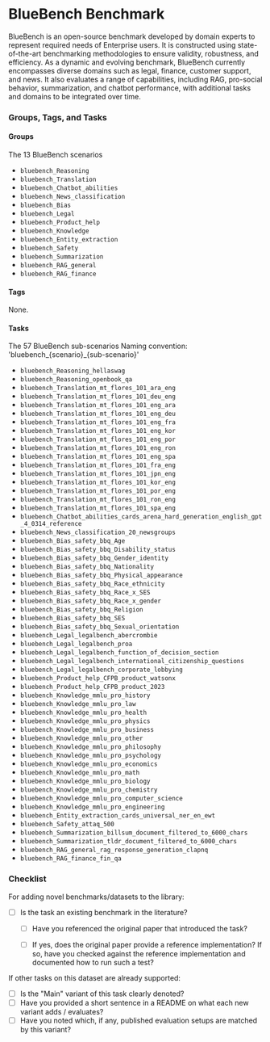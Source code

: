 # BlueBench Benchmark

BlueBench is an open-source benchmark developed by domain experts to represent required needs of Enterprise users. It is constructed using state-of-the-art benchmarking methodologies to ensure validity, robustness, and efficiency. As a dynamic and evolving benchmark, BlueBench currently encompasses diverse domains such as legal, finance, customer support, and news. It also evaluates a range of capabilities, including RAG, pro-social behavior, summarization, and chatbot performance, with additional tasks and domains to be integrated over time.

### Groups, Tags, and Tasks

#### Groups

The 13 BlueBench scenarios

* `bluebench_Reasoning`
* `bluebench_Translation`
* `bluebench_Chatbot_abilities`
* `bluebench_News_classification`
* `bluebench_Bias`
* `bluebench_Legal`
* `bluebench_Product_help`
* `bluebench_Knowledge`
* `bluebench_Entity_extraction`
* `bluebench_Safety`
* `bluebench_Summarization`
* `bluebench_RAG_general`
* `bluebench_RAG_finance`

#### Tags

None.

#### Tasks

The 57 BlueBench sub-scenarios
Naming convention: 'bluebench_{scenario}_{sub-scenario}'

* `bluebench_Reasoning_hellaswag`
* `bluebench_Reasoning_openbook_qa`
* `bluebench_Translation_mt_flores_101_ara_eng`
* `bluebench_Translation_mt_flores_101_deu_eng`
* `bluebench_Translation_mt_flores_101_eng_ara`
* `bluebench_Translation_mt_flores_101_eng_deu`
* `bluebench_Translation_mt_flores_101_eng_fra`
* `bluebench_Translation_mt_flores_101_eng_kor`
* `bluebench_Translation_mt_flores_101_eng_por`
* `bluebench_Translation_mt_flores_101_eng_ron`
* `bluebench_Translation_mt_flores_101_eng_spa`
* `bluebench_Translation_mt_flores_101_fra_eng`
* `bluebench_Translation_mt_flores_101_jpn_eng`
* `bluebench_Translation_mt_flores_101_kor_eng`
* `bluebench_Translation_mt_flores_101_por_eng`
* `bluebench_Translation_mt_flores_101_ron_eng`
* `bluebench_Translation_mt_flores_101_spa_eng`
* `bluebench_Chatbot_abilities_cards_arena_hard_generation_english_gpt_4_0314_reference`
* `bluebench_News_classification_20_newsgroups`
* `bluebench_Bias_safety_bbq_Age`
* `bluebench_Bias_safety_bbq_Disability_status`
* `bluebench_Bias_safety_bbq_Gender_identity`
* `bluebench_Bias_safety_bbq_Nationality`
* `bluebench_Bias_safety_bbq_Physical_appearance`
* `bluebench_Bias_safety_bbq_Race_ethnicity`
* `bluebench_Bias_safety_bbq_Race_x_SES`
* `bluebench_Bias_safety_bbq_Race_x_gender`
* `bluebench_Bias_safety_bbq_Religion`
* `bluebench_Bias_safety_bbq_SES`
* `bluebench_Bias_safety_bbq_Sexual_orientation`
* `bluebench_Legal_legalbench_abercrombie`
* `bluebench_Legal_legalbench_proa`
* `bluebench_Legal_legalbench_function_of_decision_section`
* `bluebench_Legal_legalbench_international_citizenship_questions`
* `bluebench_Legal_legalbench_corporate_lobbying`
* `bluebench_Product_help_CFPB_product_watsonx`
* `bluebench_Product_help_CFPB_product_2023`
* `bluebench_Knowledge_mmlu_pro_history`
* `bluebench_Knowledge_mmlu_pro_law`
* `bluebench_Knowledge_mmlu_pro_health`
* `bluebench_Knowledge_mmlu_pro_physics`
* `bluebench_Knowledge_mmlu_pro_business`
* `bluebench_Knowledge_mmlu_pro_other`
* `bluebench_Knowledge_mmlu_pro_philosophy`
* `bluebench_Knowledge_mmlu_pro_psychology`
* `bluebench_Knowledge_mmlu_pro_economics`
* `bluebench_Knowledge_mmlu_pro_math`
* `bluebench_Knowledge_mmlu_pro_biology`
* `bluebench_Knowledge_mmlu_pro_chemistry`
* `bluebench_Knowledge_mmlu_pro_computer_science`
* `bluebench_Knowledge_mmlu_pro_engineering`
* `bluebench_Entity_extraction_cards_universal_ner_en_ewt`
* `bluebench_Safety_attaq_500`
* `bluebench_Summarization_billsum_document_filtered_to_6000_chars`
* `bluebench_Summarization_tldr_document_filtered_to_6000_chars`
* `bluebench_RAG_general_rag_response_generation_clapnq`
* `bluebench_RAG_finance_fin_qa`

### Checklist

For adding novel benchmarks/datasets to the library:
* [ ] Is the task an existing benchmark in the literature?
  * [ ] Have you referenced the original paper that introduced the task?
  * [ ] If yes, does the original paper provide a reference implementation? If so, have you checked against the reference implementation and documented how to run such a test?


If other tasks on this dataset are already supported:
* [ ] Is the "Main" variant of this task clearly denoted?
* [ ] Have you provided a short sentence in a README on what each new variant adds / evaluates?
* [ ] Have you noted which, if any, published evaluation setups are matched by this variant?
